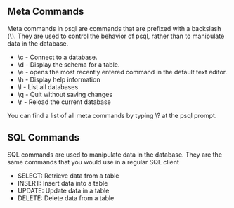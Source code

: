 
<main>
<article>
<h2> Meta Commands </h2>
Meta commands in psql are commands that are prefixed with a backslash (\). They are used to control the behavior of psql, rather than to manipulate data in the database.
  <ul>
    <li>\c - Connect to a database.</li>
    <li>\d - Display the schema for a table.</li>
    <li>\e - opens the most recently entered command in the default text editor.</li>
    <li>\h - Display help information</li>
    <li>\l - List all databases</li>
    <li>\q - Quit without saving changes</li>
    <li>\r - Reload the current database</li>
  </ul>
  You can find a list of all meta commands by typing \? at the psql prompt.
</article>

<article>
  <h2> SQL Commands</h2>
  SQL commands are used to manipulate data in the database. They are the same commands that you would use in a regular SQL client
  <ul>
    <li>SELECT: Retrieve data from a table</li>
    <li>INSERT: Insert data into a table</li>
    <li>UPDATE: Update data in a table</li>
    <li>DELETE: Delete data from a table</li>
  </ul>
</article>
</main>